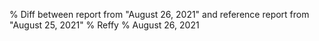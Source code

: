 % Diff between report from "August 26, 2021" and reference report from "August 25, 2021"
% Reffy
% August 26, 2021

